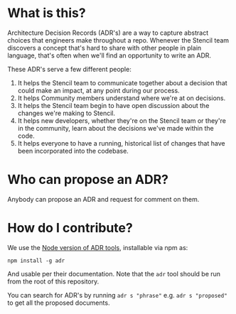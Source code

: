 # What is this?
Architecture Decision Records (ADR's) are a way to capture abstract choices that engineers make throughout a repo. Whenever the Stencil team discovers a concept that's hard to share with other people in plain language, that's often when we'll find an opportunity to write an ADR. 

These ADR's serve a few different people:
1. It helps the Stencil team to communicate together about a decision that could make an impact, at any point during our process. 
2. It helps Community members understand where we're at on decisions. 
3. It helps the Stencil team begin to have open discussion about the changes we're making to Stencil. 
4. It helps new developers, whether they're on the Stencil team or they're in the community, learn about the decisions we've made within the code.
5. It helps everyone to have a running, historical list of changes that have been incorporated into the codebase. 

# Who can propose an ADR? 
Anybody can propose an ADR and request for comment on them. 


# How do I contribute? 
We use the [Node version of ADR tools](https://github.com/phodal/adr), installable via npm as:
```
npm install -g adr
```

And usable per their documentation. Note that the `adr` tool should be run from the root of this repository.

You can search for ADR's by running `adr s "phrase"` e.g. `adr s "proposed"` to get all the proposed documents.

